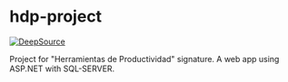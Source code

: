 # hdp-project

[![DeepSource](https://app.deepsource.com/gh/standoge/hdp-project.svg/?label=active+issues&show_trend=true&token=qolpTMAOH3hurkGukOHRxVY5)](https://app.deepsource.com/gh/standoge/hdp-project/?ref=repository-badge)

Project for "Herramientas de Productividad" signature. A web app using ASP.NET with SQL-SERVER.
